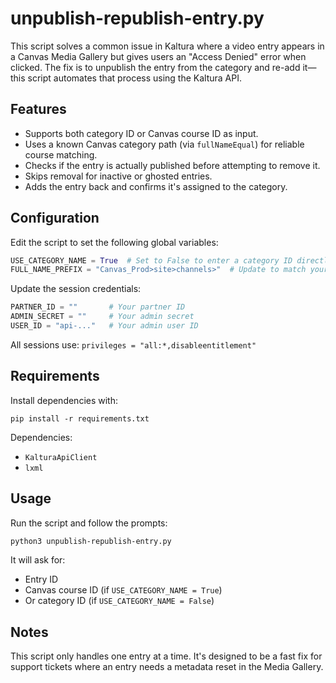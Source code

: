 # unpublish-republish-entry.py

This script solves a common issue in Kaltura where a video entry appears in a Canvas Media Gallery but gives users an "Access Denied" error when clicked. The fix is to unpublish the entry from the category and re-add it—this script automates that process using the Kaltura API.

## Features

- Supports both category ID or Canvas course ID as input.
- Uses a known Canvas category path (via `fullNameEqual`) for reliable course matching.
- Checks if the entry is actually published before attempting to remove it.
- Skips removal for inactive or ghosted entries.
- Adds the entry back and confirms it's assigned to the category.

## Configuration

Edit the script to set the following global variables:

```python
USE_CATEGORY_NAME = True  # Set to False to enter a category ID directly
FULL_NAME_PREFIX = "Canvas_Prod>site>channels>"  # Update to match your environment
```

Update the session credentials:

```python
PARTNER_ID = ""       # Your partner ID
ADMIN_SECRET = ""     # Your admin secret
USER_ID = "api-..."   # Your admin user ID
```

All sessions use: `privileges = "all:*,disableentitlement"`

## Requirements

Install dependencies with:

```
pip install -r requirements.txt
```

Dependencies:

- `KalturaApiClient`
- `lxml`

## Usage

Run the script and follow the prompts:

```bash
python3 unpublish-republish-entry.py
```

It will ask for:
- Entry ID
- Canvas course ID (if `USE_CATEGORY_NAME = True`)
- Or category ID (if `USE_CATEGORY_NAME = False`)

## Notes

This script only handles one entry at a time. It's designed to be a fast fix for support tickets where an entry needs a metadata reset in the Media Gallery.

